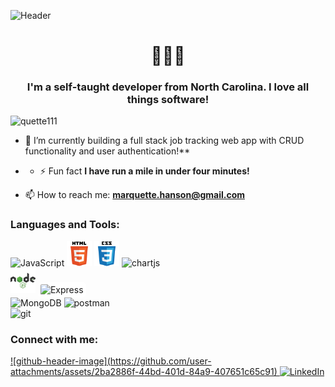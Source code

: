 ![Header](github-header-image.png)
<h1 align="center"> 👋👋👋 </h1>
<h3 align="center">I'm a self-taught developer from North Carolina. I love all things software!
</h3>

<p align="left"> <img src="https://komarev.com/ghpvc/?username=quette111&label=Profile%20views&color=0e75b6&style=flat" alt="quette111" /> </p>

- 🌱 I’m currently building a full stack job tracking web app with CRUD functionality and user authentication!**

- - ⚡ Fun fact **I have run a mile in under four minutes!**

- 📫 How to reach me: **marquette.hanson@gmail.com**

<h3 align="left">Languages and Tools:</h3>
<p>
  <img src="https://cdn.jsdelivr.net/gh/devicons/devicon/icons/javascript/javascript-original.svg" width="40" alt="JavaScript"/>
  <img src="https://raw.githubusercontent.com/devicons/devicon/master/icons/html5/html5-original-wordmark.svg" alt="html5" width="40" height="40"/>  
  <img src="https://raw.githubusercontent.com/devicons/devicon/master/icons/css3/css3-original-wordmark.svg" alt="css3" width="40" height="40"/>  
  <img src="https://www.chartjs.org/media/logo-title.svg" alt="chartjs" width="40" height="40"/> 
<br>
   <img src="https://raw.githubusercontent.com/devicons/devicon/master/icons/nodejs/nodejs-original-wordmark.svg" alt="nodejs" width="40" height="40"/>  
  <img src="https://cdn.jsdelivr.net/gh/devicons/devicon/icons/express/express-original.svg" width="40" alt="Express" style="background-color:white; padding:4px; border-radius:6px"/>
<br>
  <img src="https://cdn.jsdelivr.net/gh/devicons/devicon/icons/mongodb/mongodb-original.svg" width="40" alt="MongoDB"/>
   <img src="https://www.vectorlogo.zone/logos/getpostman/getpostman-icon.svg" alt="postman" width="40" height="40"/>
   <br>
  <img src="https://www.vectorlogo.zone/logos/git-scm/git-scm-icon.svg" alt="git" width="40" height="40"/> 

 
</p>


<h3 align="left">Connect with me:</h3>
<a href="https://www.linkedin.com/in/marquettehanson" target="_blank">![github-header-image](https://github.com/user-attachments/assets/2ba2886f-44bd-401d-84a9-407651c65c91)

  <img src="https://cdn.jsdelivr.net/gh/devicons/devicon/icons/linkedin/linkedin-original.svg" alt="LinkedIn" width="40" height="40"/>
</a>



